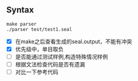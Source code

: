 ## Syntax
```
make parser
./parser test/test1.seal
```
- [x] 在make之后查看生成的seal.output，不能有冲突
- [x] 优先级中，单目取负
- [ ] 是否能通过测试样例,构造特殊情况样例
- [ ] 根据文法检查代码是否有遗漏
- [ ] 对比一下参考代码

